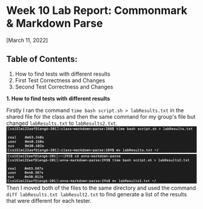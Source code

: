 # Week 10 Lab Report: Commonmark & Markdown Parse
[March 11, 2022]

## Table of Contents:
1. How to find tests with different results
2. First Test Correctness and Changes
3. Second Test Correctness and Changes

**1. How to find tests with different results**

Firstly I ran the command `time bash script.sh > labResults.txt` in the shared file for the class and then the same command for my group's file but changed `labResults.txt` to `labResults2.txt`.
![Image](Images5/classResults.png)
![Image](Images5/groupResults.png)
Then I moved both of the files to the same directory and used the command `diff labResults.txt labResult2.txt` to find generate a list of the results that were different for each tester.